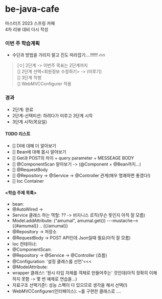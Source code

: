 # be-java-cafe
마스터즈 2023 스프링 카페<br>4차 리뷰 대비 다시 작성

### 이번 주 학습계획
- 수단과 방법을 가리지 말고 진도 따라잡기....!!!!!!  :fire::fire:
> [ㅇ] 2단계 -> 이번주 목표는 2단계까지<br>
> [] 2단계 선택<회원정보 수정하기> -> (미루기)<br>
> [] 3단계 직행<br>
> [] WebMVCConfigurer 적용

### 경과
- 2단계: 완료
- 2단계-선택미션: 하려다가 미루고 3단계 시작
- 3단계 시작(목요일)

#### TODO 리스트
- [] DI에 대해 더 알아보기
- [] Bean에 대해 몹시 알아보기
- [] Get과 POST의 차이 + query parameter + MESSEAGE BODY
- [] @ComponentScan 알아보기 -> (@Component + @Bean까지...)
- [] @RequestBody
- [] @Repository -> @Service -> @Controller 관계(매우 명쾌하면 좋겠다!)
- [] Ioc Container

#### <학습 주제 목록>
- bean:
- @AutoWired ->
- Service 클래스 하는 역할: ?? -> 비지니스 로직(무슨 뜻인지 아직 잘 모름)
- Model.addAttribute: ("amumal", amumal.get()) ---mustache--> {{#amumal}} .. {{/amumal}}
- @Repository -> 저장소<br>
- @RequestBody -> POST API인데 Json일때 필요(아직 잘 모름)
- Ioc 컨테이너:
- @ComponentScan:
- @Repository -> @Service -> @Controller (흐름)
- @Configuration:  '설정 클래스를 선언'<<<
- @ModelAttribute:
- wrapper 클래스!: '원시 타입 자체를 객체로 만들어주는' 것인데(아직 정확히 이해하지 못함 -> 몇 번 예제로 연습을...)
- 자료구조 선택기준!: 성능 스펙이 다 있으므로 생각을 해서 선택(!)
- WebMVCConfigurer(인터페이스): ~를 구현한 클래스로 ....
